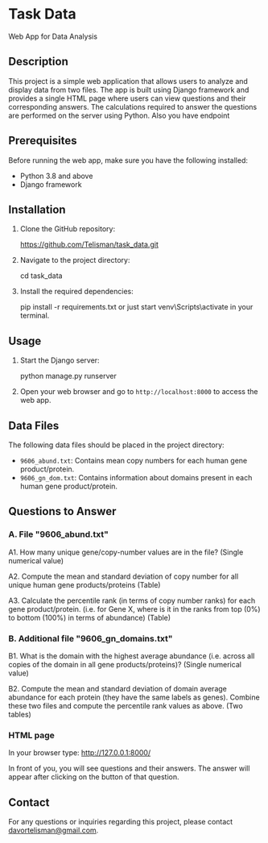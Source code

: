 # Task Data

Web App for Data Analysis

## Description

This project is a simple web application that allows users to analyze and display data from two files. The app is built using Django framework and provides a single HTML page where users can view questions and their corresponding answers. The calculations required to answer the questions are performed on the server using Python.
Also you have endpoint
## Prerequisites

Before running the web app, make sure you have the following installed:

- Python 3.8 and above
- Django framework

## Installation

1. Clone the GitHub repository:
   
    https://github.com/Telisman/task_data.git


2. Navigate to the project directory:

    cd task_data


3. Install the required dependencies:

    pip install -r requirements.txt or just start venv\Scripts\activate in your terminal.

## Usage

1. Start the Django server:
   

    python manage.py runserver


2. Open your web browser and go to `http://localhost:8000` to access the web app.

## Data Files

The following data files should be placed in the project directory:

- `9606_abund.txt`: Contains mean copy numbers for each human gene product/protein.
- `9606_gn_dom.txt`: Contains information about domains present in each human gene product/protein.

## Questions to Answer

### A. File "9606_abund.txt"

A1. How many unique gene/copy-number values are in the file? (Single numerical value)

A2. Compute the mean and standard deviation of copy number for all unique human gene products/proteins (Table)

A3. Calculate the percentile rank (in terms of copy number ranks) for each gene product/protein.
(i.e. for Gene X, where is it in the ranks from top (0%) to bottom (100%) in terms of abundance) (Table)

### B. Additional file "9606_gn_domains.txt"

B1. What is the domain with the highest average abundance (i.e. across all copies of the domain in all gene products/proteins)? (Single numerical value)

B2. Compute the mean and standard deviation of domain average abundance for each protein (they have the same labels as genes). Combine these two files and compute the percentile rank values as above. (Two tables)


### HTML page
In your browser type: http://127.0.0.1:8000/

In front of you, you will see questions and their answers. The answer will appear after clicking on the button of that question.


## Contact


For any questions or inquiries regarding this project, please contact davortelisman@gmail.com.

